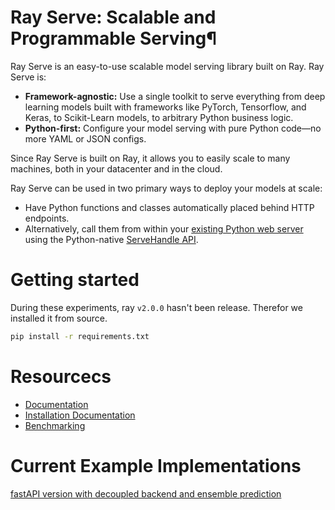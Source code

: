 # Ray Serve: Scalable and Programmable Serving¶

Ray Serve is an easy-to-use scalable model serving library built on Ray. Ray Serve is:

* **Framework-agnostic:** Use a single toolkit to serve everything from deep learning models built with frameworks like PyTorch, Tensorflow, and Keras, to Scikit-Learn models, to arbitrary Python business logic.
* **Python-first:** Configure your model serving with pure Python code—no more YAML or JSON configs.

Since Ray Serve is built on Ray, it allows you to easily scale to many machines, both in your datacenter and in the cloud.

Ray Serve can be used in two primary ways to deploy your models at scale:

* Have Python functions and classes automatically placed behind HTTP endpoints.
* Alternatively, call them from within your [existing Python web server](https://docs.ray.io/en/master/serve/tutorials/web-server-integration.html#serve-web-server-integration-tutorial) using the Python-native [ServeHandle API](https://docs.ray.io/en/master/serve/package-ref.html#servehandle-api).

# Getting started

During these experiments, ray `v2.0.0` hasn't been release. Therefor we installed it from source.

```bash
pip install -r requirements.txt
```



# Resourcecs

* [Documentation](https://docs.ray.io/en/master/serve/index.html#rayserve)
* [Installation Documentation](https://docs.ray.io/en/master/installation.html)
* [Benchmarking](https://blog.einstein.ai/benchmarking-tensorrt-inference-server/)


# Current Example Implementations 

[fastAPI version with decoupled backend and ensemble prediction](./app.py)
